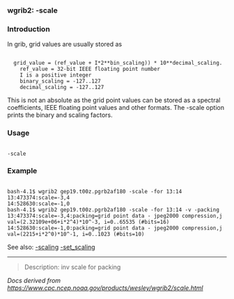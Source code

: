 
### wgrib2: -scale



### Introduction



In grib, grid values are usually stored as 


```

  grid_value = (ref_value + I*2**bin_scaling)) * 10**decimal_scaling.
    ref_value = 32-bit IEEE floating point number
    I is a positive integer
    binary_scaling = -127..127
    decimal_scaling = -127..127

```


This is not an absolute as the grid point values can be stored as
a spectral coefficients, IEEE floating point values and other formats.
The -scale option prints the binary and
scaling factors.

### Usage




```

-scale

```

### Example




```

bash-4.1$ wgrib2 gep19.t00z.pgrb2af180 -scale -for 13:14
13:473374:scale=-3,4
14:528630:scale=-1,0
bash-4.1$ wgrib2 gep19.t00z.pgrb2af180 -scale -for 13:14 -v -packing
13:473374:scale=-3,4:packing=grid point data - jpeg2000 compression,j val=(2.32109e+06+i*2^4)*10^-3, i=0..65535 (#bits=16)
14:528630:scale=-1,0:packing=grid point data - jpeg2000 compression,j val=(2215+i*2^0)*10^-1, i=0..1023 (#bits=10)

```


See also:
[-scaling](./scaling.html)
[-set\_scaling](./set_scaling.html)










----

>Description: inv          scale for packing

_Docs derived from <https://www.cpc.ncep.noaa.gov/products/wesley/wgrib2/scale.html>_